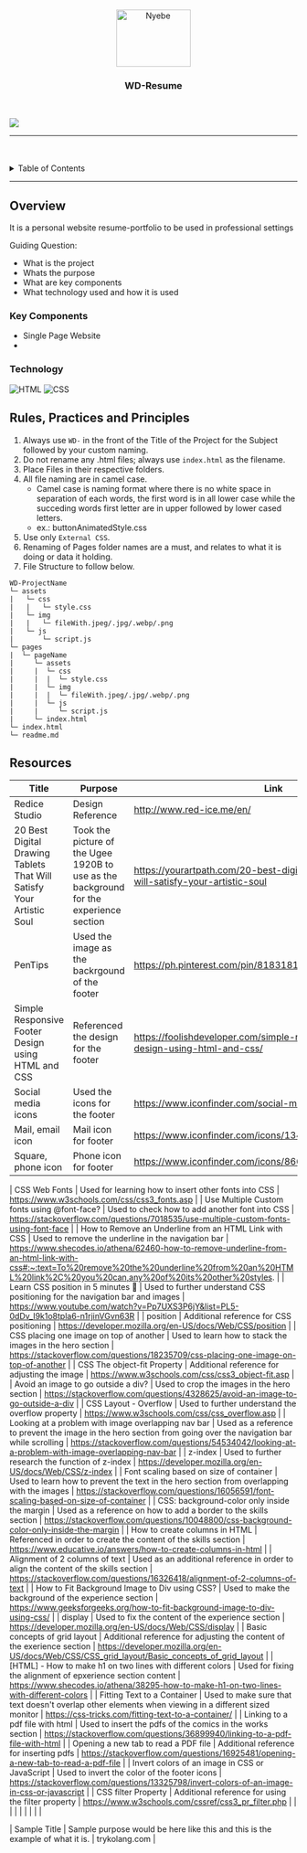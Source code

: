 <a name="readme-top">

<br/>

<br />
<div align="center">
  <a href="https://github.com/zyx-0314/">
  <!-- TODO: If you want to add logo or banner you can add it here -->
    <img src="./assets/img/nyebe_white.png" alt="Nyebe" width="130" height="100">
  </a>
<!-- TODO: Change Title to the name of the title of your Project -->
  <h3 align="center">WD-Resume</h3>
</div>

<br />

<!-- TODO: Change the zyx-0314 into your github username  -->
<!-- TODO: Change the WD-Template-Project into the same name of your folder -->
![](https://visit-counter.vercel.app/counter.png?page=AVCabatit/WD-Resume)

---

<br />
<br />

<!-- TODO: If you want to add more layers for your readme -->
<details>
  <summary>Table of Contents</summary>
  <ol>
    <li>
      <a href="#overview">Overview</a>
      <ol>
        <li>
          <a href="#key-components">Key Components</a>
        </li>
        <li>
          <a href="#technology">Technology</a>
        </li>
      </ol>
    </li>
    <li>
      <a href="#rule,-practices-and-principles">Rules, Practices and Principles</a>
    </li>
    <li>
      <a href="#resources">Resources</a>
    </li>
  </ol>
</details>

---

## Overview

<!-- TODO: To be changed -->
<!-- The following are just sample -->
It is a personal website resume-portfolio to be used in professional settings

Guiding Question:
- What is the project
- Whats the purpose
- What are key components
- What technology used and how it is used

### Key Components
<!-- TODO: List of Key Components -->
<!-- The following are just sample -->
- Single Page Website
-

### Technology
<!-- TODO: List of Technology Used -->
![HTML](https://img.shields.io/badge/HTML-E34F26?style=for-the-badge&logo=html5&logoColor=white)
![CSS](https://img.shields.io/badge/CSS-1572B6?style=for-the-badge&logo=css3&logoColor=white)

## Rules, Practices and Principles
1. Always use `WD-` in the front of the Title of the Project for the Subject followed by your custom naming.
2. Do not rename any .html files; always use `index.html` as the filename.
3. Place Files in their respective folders.
4. All file naming are in camel case.
   - Camel case is naming format where there is no white space in separation of each words, the first word is in all lower case while the succeding words first letter are in upper followed by lower cased letters.
   - ex.: buttonAnimatedStyle.css
5. Use only `External CSS`.
6. Renaming of Pages folder names are a must, and relates to what it is doing or data it holding.
7. File Structure to follow below.

```
WD-ProjectName
└─ assets
|   └─ css
|   |   └─ style.css
|   └─ img
|   |   └─ fileWith.jpeg/.jpg/.webp/.png
|   └─ js
|       └─ script.js
└─ pages
|  └─ pageName
|     └─ assets
|     |  └─ css
|     |  |  └─ style.css
|     |  └─ img
|     |  |  └─ fileWith.jpeg/.jpg/.webp/.png
|     |  └─ js
|     |     └─ script.js
|     └─ index.html
└─ index.html
└─ readme.md
```

## Resources

<!-- TODO: Add References -->
| Title | Purpose | Link |
|-|-|-|
| Redice Studio | Design Reference | http://www.red-ice.me/en/ |
| 20 Best Digital Drawing Tablets That Will Satisfy Your Artistic Soul | Took the picture of the Ugee 1920B to use as the background for the experience section | https://yourartpath.com/20-best-digital-drawing-tablets-that-will-satisfy-your-artistic-soul |
| PenTips | Used the image as the backrgound of the footer | https://ph.pinterest.com/pin/818318194825919173/ |
| Simple Responsive Footer Design using HTML and CSS | Referenced the design for the footer | https://foolishdeveloper.com/simple-responsive-footer-design-using-html-and-css/ |
| Social media icons | Used the icons for the footer | https://www.iconfinder.com/social-media-icons |
| Mail, email icon | Mail icon for footer | https://www.iconfinder.com/icons/134147/mail_email_icon |
| Square, phone icon | Phone icon for footer | https://www.iconfinder.com/icons/8665804/square_phone_icon |

| CSS Web Fonts | Used for learning how to insert other fonts into CSS | https://www.w3schools.com/css/css3_fonts.asp |
| Use Multiple Custom fonts using @font-face? | Used to check how to add another font into CSS | https://stackoverflow.com/questions/7018535/use-multiple-custom-fonts-using-font-face |
| How to Remove an Underline from an HTML Link with CSS | Used to remove the underline in the navigation bar | https://www.shecodes.io/athena/62460-how-to-remove-underline-from-an-html-link-with-css#:~:text=To%20remove%20the%20underline%20from%20an%20HTML%20link%2C%20you%20can,any%20of%20its%20other%20styles. |
| Learn CSS position in 5 minutes 🎯 | Used to further understand CSS positioning for the navigation bar and images | https://www.youtube.com/watch?v=Pp7UXS3P6jY&list=PL5-0dDv_I9k1o8tpla6-n1rjinVGvn63R |
|  position | Additional reference for CSS positioning | https://developer.mozilla.org/en-US/docs/Web/CSS/position |
| CSS placing one image on top of another | Used to learn how to stack the images in the hero section | https://stackoverflow.com/questions/18235709/css-placing-one-image-on-top-of-another |
| CSS The object-fit Property | Additional reference for adjusting the image | https://www.w3schools.com/css/css3_object-fit.asp |
| Avoid an image to go outside a div? | Used to crop the images in the hero section | https://stackoverflow.com/questions/4328625/avoid-an-image-to-go-outside-a-div |
| CSS Layout - Overflow | Used to further understand the overflow property | https://www.w3schools.com/css/css_overflow.asp |
| Looking at a problem with image overlapping nav bar | Used as a reference to prevent the image in the hero section from going over the navigation bar while scrolling | https://stackoverflow.com/questions/54534042/looking-at-a-problem-with-image-overlapping-nav-bar |
| z-index | Used to further research the function of z-index | https://developer.mozilla.org/en-US/docs/Web/CSS/z-index |
| Font scaling based on size of container | Used to learn how to prevent the text in the hero section from overlapping with the images | https://stackoverflow.com/questions/16056591/font-scaling-based-on-size-of-container |
| CSS: background-color only inside the margin | Used as a reference on how to add a border to the skills section | https://stackoverflow.com/questions/10048800/css-background-color-only-inside-the-margin |
| How to create columns in HTML | Referenced in order to create the content of the skills section | https://www.educative.io/answers/how-to-create-columns-in-html |
| Alignment of 2 columns of text | Used as an additional reference in order to align the content of the skills section | https://stackoverflow.com/questions/16326418/alignment-of-2-columns-of-text |
| How to Fit Background Image to Div using CSS? | Used to make the background of the experience section | https://www.geeksforgeeks.org/how-to-fit-background-image-to-div-using-css/ |
| display | Used to fix the content of the experience section | https://developer.mozilla.org/en-US/docs/Web/CSS/display |
| Basic concepts of grid layout | Additional reference for adjusting the content of the exerience section | https://developer.mozilla.org/en-US/docs/Web/CSS/CSS_grid_layout/Basic_concepts_of_grid_layout |
| [HTML] - How to make h1 on two lines with different colors | Used for fixing the alignment of epxerience section content | https://www.shecodes.io/athena/38295-how-to-make-h1-on-two-lines-with-different-colors |
| Fitting Text to a Container | Used to make sure that text doesn't overlap other elements when viewing in a different sized monitor | https://css-tricks.com/fitting-text-to-a-container/ |
| Linking to a pdf file with html | Used to insert the pdfs of the comics in the works section | https://stackoverflow.com/questions/36899940/linking-to-a-pdf-file-with-html |
| Opening a new tab to read a PDF file | Additional reference for inserting pdfs | https://stackoverflow.com/questions/16925481/opening-a-new-tab-to-read-a-pdf-file |
| Invert colors of an image in CSS or JavaScript | Used to invert the color of the footer icons | https://stackoverflow.com/questions/13325798/invert-colors-of-an-image-in-css-or-javascript |
| CSS filter Property | Additional reference for using the filter property | https://www.w3schools.com/cssref/css3_pr_filter.php |
|  |  |  |
|  |  |  |

| Sample Title | Sample purpose would be here like this and this is the example of what it is. | trykolang.com |
